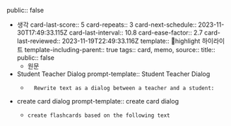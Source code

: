 public:: false

- 생각
  card-last-score:: 5
  card-repeats:: 3
  card-next-schedule:: 2023-11-30T17:49:33.115Z
  card-last-interval:: 10.8
  card-ease-factor:: 2.7
  card-last-reviewed:: 2023-11-19T22:49:33.116Z
  template:: highlight 하이라이트
  template-including-parent:: true
  tags:: card, memo,
  source::
  title::
  public:: false
	- 원문
- Student Teacher Dialog
  prompt-template:: Student Teacher Dialog
	- ```prompt
	    Rewrite text as a dialog between a teacher and a student:
	  ```
- create card dialog
  prompt-template:: create card dialog
	- ```prompt
	  create flashcards based on the following text
	  ```